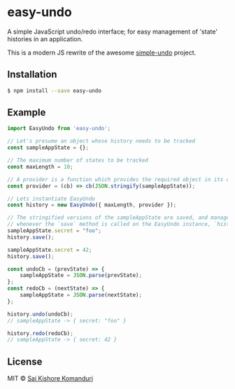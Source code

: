 # easy-undo

A simple JavaScript undo/redo interface; for easy management of 'state' histories in an application.

This is a modern JS rewrite of the awesome [simple-undo](https://github.com/mattjmattj/simple-undo) project.

## Installation

```bash
$ npm install --save easy-undo
```

## Example

```javascript
import EasyUndo from 'easy-undo';

// Let's presume an object whose history needs to be tracked
const sampleAppState = {};

// The maximum number of states to be tracked
const maxLength = 10;

// A provider is a function which provides the required object in its current form to EasyUndo
const provider = (cb) => cb(JSON.stringify(sampleAppState));

// Lets instantiate EasyUndo
const history = new EasyUndo({ maxLength, provider });

// The stringified versions of the sampleAppState are saved, and managed by EasyUndo...
// whenever the `save` method is called on the EasyUndo instance, `history` (see `provider`)
sampleAppState.secret = "foo";
history.save();

sampleAppState.secret = 42;
history.save();

const undoCb = (prevState) => {
    sampleAppState = JSON.parse(prevState);
};
const redoCb = (nextState) => {
    sampleAppState = JSON.parse(nextState);
};

history.undo(undoCb);
// sampleAppState -> { secret: "foo" }

history.redo(redoCb);
// sampleAppState -> { secret: 42 }

```

## License
MIT © [Sai Kishore Komanduri](https://github.com/fatman-)
